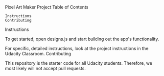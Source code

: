 Pixel Art Maker Project
Table of Contents

    Instructions
    Contributing

Instructions

To get started, open designs.js and start building out the app's functionality.

For specific, detailed instructions, look at the project instructions in the Udacity Classroom.
Contributing

This repository is the starter code for all Udacity students. Therefore, we most likely will not accept pull requests.
